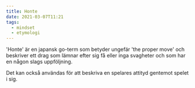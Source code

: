 ```yaml
---
title: Honte
date: 2021-03-07T11:21
tags: 
  - mindset
  - etymologi
---
```


'Honte' är en japansk go-term som betyder ungefär 'the proper move' och
beskriver ett drag som lämnar efter sig få eller inga svagheter och som har en
någon slags uppföljning.

Det kan också användas för att beskriva en spelares attityd gentemot spelet i sig.
